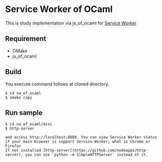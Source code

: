 # Service Worker of OCaml #
This is study implementation via js_of_ocaml for [Service Worker](http://www.w3.org/TR/2015/WD-service-workers-20150205/) 

## Requirement ##

- OMake
- js_of_ocaml

## Build ##

You execute command follows at cloned directory.

```
$ cd sw_of_ocaml
$ omake copy
```

## Run sample ##

```
$ cd sw_of_ocaml/misc
$ http-server 

and access http://localhost:8080. You can view Service Worker status if your main browser is support Service Worker, what is Chrome or Firefox
If not installed [http-server](https://github.com/nodeapps/http-server), you can use `python -m SimpleHTTPServer` instead of it.
```


